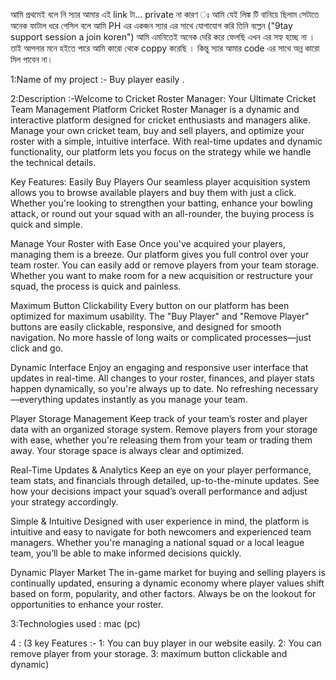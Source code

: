 আমি প্রথমেই বলে নি স্যার আমার এই link টা... private না কারণ ঃ আমি যেই লিঙ্ক টি বানিয়ে ছিলাম সেটাতে অনেক ফাটাল ধরে গেসিল বলে আমি PH এর একজন স্যার এর সাথে যোগাযোগ করি তিনি বল্লেন ("9tay support session a join koren") আমি এমনিতেই অনেক দেরি করে ফেলছি এখন এর সহ্য হচ্ছে না ।  তাই আপনার মনে হইতে পারে আমি কারো থেকে coppy করেছি । কিন্তু স্যার আমার code এর সাথে  অন্ন কারো মিল পাবেন না। 

1:Name of my project :- Buy  player easily .

2:Description :-Welcome to Cricket Roster Manager: Your Ultimate Cricket Team Management Platform
Cricket Roster Manager is a dynamic and interactive platform designed for cricket enthusiasts and managers alike. Manage your own cricket team, buy and sell players, and optimize your roster with a simple, intuitive interface. With real-time updates and dynamic functionality, our platform lets you focus on the strategy while we handle the technical details.

Key Features:
Easily Buy Players
Our seamless player acquisition system allows you to browse available players and buy them with just a click. Whether you're looking to strengthen your batting, enhance your bowling attack, or round out your squad with an all-rounder, the buying process is quick and simple.

Manage Your Roster with Ease
Once you've acquired your players, managing them is a breeze. Our platform gives you full control over your team roster. You can easily add or remove players from your team storage. Whether you want to make room for a new acquisition or restructure your squad, the process is quick and painless.

Maximum Button Clickability
Every button on our platform has been optimized for maximum usability. The "Buy Player" and "Remove Player" buttons are easily clickable, responsive, and designed for smooth navigation. No more hassle of long waits or complicated processes—just click and go.

Dynamic Interface
Enjoy an engaging and responsive user interface that updates in real-time. All changes to your roster, finances, and player stats happen dynamically, so you're always up to date. No refreshing necessary—everything updates instantly as you manage your team.

Player Storage Management
Keep track of your team’s roster and player data with an organized storage system. Remove players from your storage with ease, whether you're releasing them from your team or trading them away. Your storage space is always clear and optimized.

Real-Time Updates & Analytics
Keep an eye on your player performance, team stats, and financials through detailed, up-to-the-minute updates. See how your decisions impact your squad’s overall performance and adjust your strategy accordingly.

Simple & Intuitive
Designed with user experience in mind, the platform is intuitive and easy to navigate for both newcomers and experienced team managers. Whether you're managing a national squad or a local league team, you’ll be able to make informed decisions quickly.

Dynamic Player Market
The in-game market for buying and selling players is continually updated, ensuring a dynamic economy where player values shift based on form, popularity, and other factors. Always be on the lookout for opportunities to enhance your roster.

3:Technologies used : mac (pc)




4 : (3 key Features :-
1: You can buy player in our website easily. 
2: You can remove player from your storage.
3: maximum button clickable and dynamic)